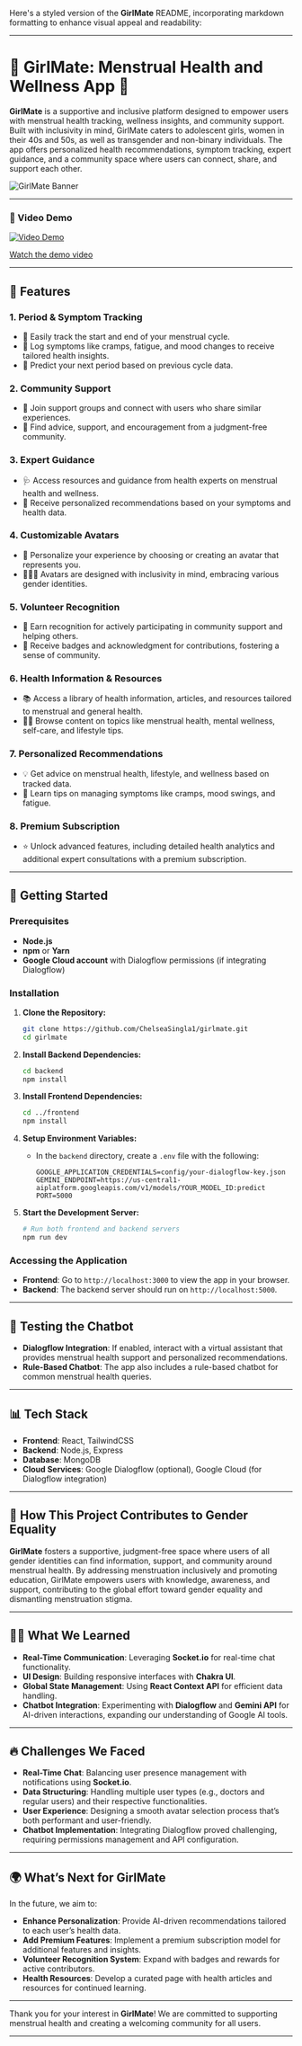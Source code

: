 Here's a styled version of the **GirlMate** README, incorporating markdown formatting to enhance visual appeal and readability:

---

# 🌸 GirlMate: Menstrual Health and Wellness App 🌸

**GirlMate** is a supportive and inclusive platform designed to empower users with menstrual health tracking, wellness insights, and community support. Built with inclusivity in mind, GirlMate caters to adolescent girls, women in their 40s and 50s, as well as transgender and non-binary individuals. The app offers personalized health recommendations, symptom tracking, expert guidance, and a community space where users can connect, share, and support each other.

![GirlMate Banner](https://github.com/user-attachments/assets/b5c2890a-4d6f-4efb-9877-b5e092a92391)

---

### 🎥 Video Demo

[![Video Demo](https://img.youtube.com/vi/7IMVfs7RSpM/0.jpg)](https://youtu.be/7IMVfs7RSpM)

[Watch the demo video](https://youtu.be/7IMVfs7RSpM) 

---

## 🌟 Features

### 1. **Period & Symptom Tracking**
   - 📅 Easily track the start and end of your menstrual cycle.
   - 💬 Log symptoms like cramps, fatigue, and mood changes to receive tailored health insights.
   - 🔮 Predict your next period based on previous cycle data.

### 2. **Community Support**
   - 🤝 Join support groups and connect with users who share similar experiences.
   - 💌 Find advice, support, and encouragement from a judgment-free community.

### 3. **Expert Guidance**
   - 🩺 Access resources and guidance from health experts on menstrual health and wellness.
   - 📝 Receive personalized recommendations based on your symptoms and health data.

### 4. **Customizable Avatars**
   - 🎨 Personalize your experience by choosing or creating an avatar that represents you.
   - 🧑‍🤝‍🧑 Avatars are designed with inclusivity in mind, embracing various gender identities.

### 5. **Volunteer Recognition**
   - 🌟 Earn recognition for actively participating in community support and helping others.
   - 🏅 Receive badges and acknowledgment for contributions, fostering a sense of community.

### 6. **Health Information & Resources**
   - 📚 Access a library of health information, articles, and resources tailored to menstrual and general health.
   - 🧘‍♀️ Browse content on topics like menstrual health, mental wellness, self-care, and lifestyle tips.

### 7. **Personalized Recommendations**
   - 💡 Get advice on menstrual health, lifestyle, and wellness based on tracked data.
   - 🌱 Learn tips on managing symptoms like cramps, mood swings, and fatigue.

### 8. **Premium Subscription**
   - ⭐ Unlock advanced features, including detailed health analytics and additional expert consultations with a premium subscription.

---

## 🚀 Getting Started

### Prerequisites
- **Node.js**
- **npm** or **Yarn**
- **Google Cloud account** with Dialogflow permissions (if integrating Dialogflow)

### Installation

1. **Clone the Repository:**
   ```bash
   git clone https://github.com/ChelseaSingla1/girlmate.git
   cd girlmate
   ```

2. **Install Backend Dependencies:**
   ```bash
   cd backend
   npm install
   ```

3. **Install Frontend Dependencies:**
   ```bash
   cd ../frontend
   npm install
   ```

4. **Setup Environment Variables:**
   - In the `backend` directory, create a `.env` file with the following:

     ```plaintext
     GOOGLE_APPLICATION_CREDENTIALS=config/your-dialogflow-key.json
     GEMINI_ENDPOINT=https://us-central1-aiplatform.googleapis.com/v1/models/YOUR_MODEL_ID:predict
     PORT=5000
     ```

5. **Start the Development Server:**
   ```bash
   # Run both frontend and backend servers
   npm run dev
   ```

### Accessing the Application

- **Frontend**: Go to `http://localhost:3000` to view the app in your browser.
- **Backend**: The backend server should run on `http://localhost:5000`.

---

## 💬 Testing the Chatbot

- **Dialogflow Integration**: If enabled, interact with a virtual assistant that provides menstrual health support and personalized recommendations.
- **Rule-Based Chatbot**: The app also includes a rule-based chatbot for common menstrual health queries.

---

## 📊 Tech Stack

- **Frontend**: React, TailwindCSS
- **Backend**: Node.js, Express
- **Database**: MongoDB
- **Cloud Services**: Google Dialogflow (optional), Google Cloud (for Dialogflow integration)

---

## 🌈 How This Project Contributes to Gender Equality

**GirlMate** fosters a supportive, judgment-free space where users of all gender identities can find information, support, and community around menstrual health. By addressing menstruation inclusively and promoting education, GirlMate empowers users with knowledge, awareness, and support, contributing to the global effort toward gender equality and dismantling menstruation stigma.

---

## 👩‍🔬 What We Learned

- **Real-Time Communication**: Leveraging **Socket.io** for real-time chat functionality.
- **UI Design**: Building responsive interfaces with **Chakra UI**.
- **Global State Management**: Using **React Context API** for efficient data handling.
- **Chatbot Integration**: Experimenting with **Dialogflow** and **Gemini API** for AI-driven interactions, expanding our understanding of Google AI tools.

---

## 🔥 Challenges We Faced

- **Real-Time Chat**: Balancing user presence management with notifications using **Socket.io**.
- **Data Structuring**: Handling multiple user types (e.g., doctors and regular users) and their respective functionalities.
- **User Experience**: Designing a smooth avatar selection process that’s both performant and user-friendly.
- **Chatbot Implementation**: Integrating Dialogflow proved challenging, requiring permissions management and API configuration.

---

## 🌍 What’s Next for GirlMate

In the future, we aim to:
- **Enhance Personalization**: Provide AI-driven recommendations tailored to each user’s health data.
- **Add Premium Features**: Implement a premium subscription model for additional features and insights.
- **Volunteer Recognition System**: Expand with badges and rewards for active contributors.
- **Health Resources**: Develop a curated page with health articles and resources for continued learning.

---

Thank you for your interest in **GirlMate**! We are committed to supporting menstrual health and creating a welcoming community for all users. 

---
